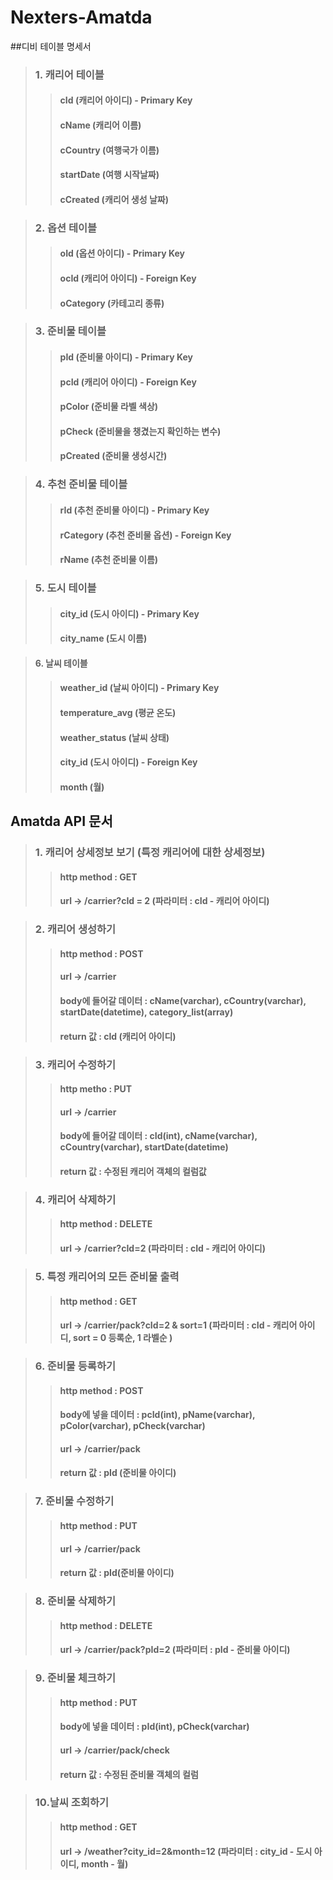 
# Nexters-Amatda

##디비 테이블 명세서

>### 1. 캐리어 테이블
>>#### cId (캐리어 아이디) - Primary Key
>>#### cName (캐리어 이름)
>>#### cCountry (여행국가 이름)
>>#### startDate (여행 시작날짜)
>>#### cCreated (캐리어 생성 날짜)

>### 2. 옵션 테이블
>>#### oId (옵션 아이디) - Primary Key
>>#### ocId (캐리어 아이디) - Foreign Key
>>#### oCategory (카테고리 종류)

>### 3. 준비물 테이블
>>#### pId (준비물 아이디) - Primary Key
>>#### pcId (캐리어 아이디) - Foreign Key
>>#### pColor (준비물 라벨 색상)
>>#### pCheck (준비물을 챙겼는지 확인하는 변수)
>>#### pCreated (준비물 생성시간)

>### 4. 추천 준비물 테이블
>>#### rId (추천 준비물 아이디) - Primary Key
>>#### rCategory (추천 준비물 옵션) - Foreign Key
>>#### rName (추천 준비물 이름)

>### 5. 도시 테이블
>>#### city_id (도시 아이디) - Primary Key
>>#### city_name (도시 이름)

>#### 6. 날씨 테이블
>>#### weather_id (날씨 아이디) - Primary Key
>>#### temperature_avg (평균 온도)
>>#### weather_status (날씨 상태)
>>#### city_id (도시 아이디) - Foreign Key
>>#### month (월)

## Amatda API 문서

>### 1. 캐리어 상세정보 보기 (특정 캐리어에 대한 상세정보)
>>#### http method : GET
>>#### url -> /carrier?cId = 2 (파라미터 : cId - 캐리어 아이디)

>### 2. 캐리어 생성하기
>>#### http method : POST
>>#### url -> /carrier
>>#### body에 들어갈 데이터 : cName(varchar), cCountry(varchar), startDate(datetime), category_list(array)
>>#### return 값 : cId (캐리어 아이디)

>### 3. 캐리어 수정하기
>>#### http metho : PUT
>>#### url -> /carrier
>>#### body에 들어갈 데이터 : cId(int), cName(varchar), cCountry(varchar), startDate(datetime)
>>#### return 값 : 수정된 캐리어 객체의 컬럼값

>### 4. 캐리어 삭제하기
>>#### http method : DELETE
>>#### url -> /carrier?cId=2 (파라미터 : cId - 캐리어 아이디)

>### 5. 특정 캐리어의 모든 준비물 출력
>>#### http method : GET
>>#### url -> /carrier/pack?cId=2 & sort=1 (파라미터 : cId - 캐리어 아이디, sort = 0 등록순, 1 라벨순 )

>### 6. 준비물 등록하기
>>#### http method : POST
>>#### body에 넣을 데이터 : pcId(int), pName(varchar), pColor(varchar), pCheck(varchar)
>>#### url -> /carrier/pack
>>#### return 값 : pId (준비물 아이디)

>### 7. 준비물 수정하기
>>#### http method : PUT
>>#### url -> /carrier/pack
>>#### return 값  : pId(준비물 아이디)

>### 8. 준비물 삭제하기
>>#### http method : DELETE
>>#### url -> /carrier/pack?pId=2 (파라미터 : pId - 준비물 아이디)

>### 9. 준비물 체크하기
>>#### http method : PUT
>>#### body에 넣을 데이터  : pId(int), pCheck(varchar)
>>#### url -> /carrier/pack/check
>>#### return 값 : 수정된 준비물 객체의 컬럼

>### 10.날씨 조회하기
>>#### http method : GET
>>#### url -> /weather?city_id=2&month=12 (파라미터 : city_id - 도시 아이디, month - 월)





